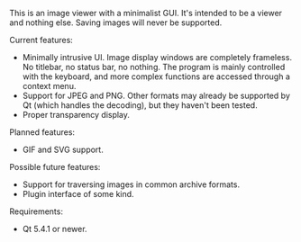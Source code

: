 This is an image viewer with a minimalist GUI. It's intended to be a viewer and nothing else. Saving images will never be supported.

Current features:
* Minimally intrusive UI. Image display windows are completely frameless. No titlebar, no status bar, no nothing. The program is mainly controlled with the keyboard, and more complex functions are accessed through a context menu.
* Support for JPEG and PNG. Other formats may already be supported by Qt (which handles the decoding), but they haven't been tested.
* Proper transparency display.

Planned features:
* GIF and SVG support.

Possible future features:
* Support for traversing images in common archive formats.
* Plugin interface of some kind.

Requirements:
* Qt 5.4.1 or newer.
